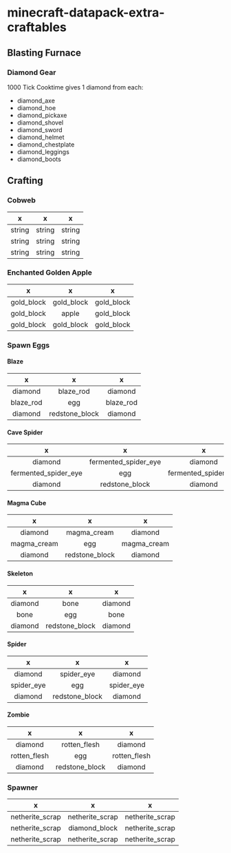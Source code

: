 # minecraft-datapack-extra-craftables

## Blasting Furnace

### Diamond Gear

1000 Tick Cooktime gives 1 diamond from each:

- diamond_axe
- diamond_hoe
- diamond_pickaxe
- diamond_shovel
- diamond_sword
- diamond_helmet
- diamond_chestplate
- diamond_leggings
- diamond_boots

## Crafting

### Cobweb

|   x    |   x    |   x    |
| :----: | :----: | :----: |
| string | string | string |
| string | string | string |
| string | string | string |

### Enchanted Golden Apple

|     x      |     x      |     x      |
| :--------: | :--------: | :--------: |
| gold_block | gold_block | gold_block |
| gold_block |   apple    | gold_block |
| gold_block | gold_block | gold_block |

### Spawn Eggs

#### Blaze

|     x     |       x        |     x     |
| :-------: | :------------: | :-------: |
|  diamond  |   blaze_rod    |  diamond  |
| blaze_rod |      egg       | blaze_rod |
|  diamond  | redstone_block |  diamond  |

#### Cave Spider

|          x           |          x           |          x           |
| :------------------: | :------------------: | :------------------: |
|       diamond        | fermented_spider_eye |       diamond        |
| fermented_spider_eye |         egg          | fermented_spider_eye |
|       diamond        |    redstone_block    |       diamond        |

#### Magma Cube

|      x      |       x        |      x      |
| :---------: | :------------: | :---------: |
|   diamond   |  magma_cream   |   diamond   |
| magma_cream |      egg       | magma_cream |
|   diamond   | redstone_block |   diamond   |

#### Skeleton

|    x    |       x        |    x    |
| :-----: | :------------: | :-----: |
| diamond |      bone      | diamond |
|  bone   |      egg       |  bone   |
| diamond | redstone_block | diamond |

#### Spider

|     x      |       x        |     x      |
| :--------: | :------------: | :--------: |
|  diamond   |   spider_eye   |  diamond   |
| spider_eye |      egg       | spider_eye |
|  diamond   | redstone_block |  diamond   |

#### Zombie

|      x       |       x        |      x       |
| :----------: | :------------: | :----------: |
|   diamond    |  rotten_flesh  |   diamond    |
| rotten_flesh |      egg       | rotten_flesh |
|   diamond    | redstone_block |   diamond    |

### Spawner

|        x        |        x        |        x        |
| :-------------: | :-------------: | :-------------: |
| netherite_scrap | netherite_scrap | netherite_scrap |
| netherite_scrap |  diamond_block  | netherite_scrap |
| netherite_scrap | netherite_scrap | netherite_scrap |
